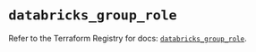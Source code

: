 # `databricks_group_role`

Refer to the Terraform Registry for docs: [`databricks_group_role`](https://registry.terraform.io/providers/databricks/databricks/1.39.0/docs/resources/group_role).
